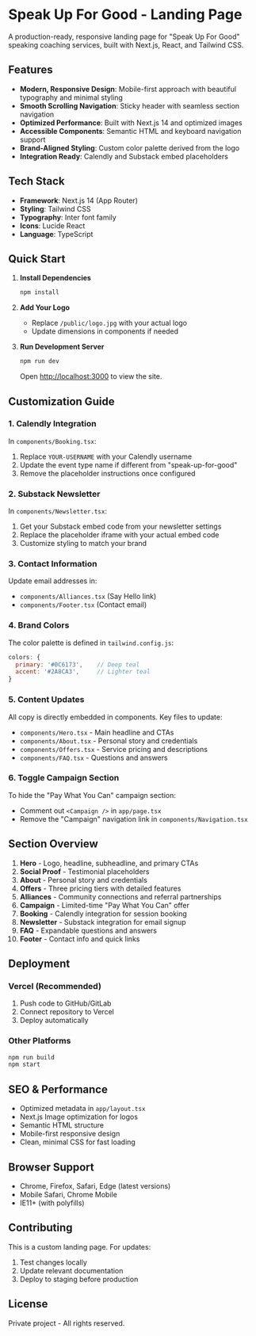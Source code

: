 # Speak Up For Good - Landing Page

A production-ready, responsive landing page for "Speak Up For Good" speaking coaching services, built with Next.js, React, and Tailwind CSS.

## Features

- **Modern, Responsive Design**: Mobile-first approach with beautiful typography and minimal styling
- **Smooth Scrolling Navigation**: Sticky header with seamless section navigation
- **Optimized Performance**: Built with Next.js 14 and optimized images
- **Accessible Components**: Semantic HTML and keyboard navigation support
- **Brand-Aligned Styling**: Custom color palette derived from the logo
- **Integration Ready**: Calendly and Substack embed placeholders

## Tech Stack

- **Framework**: Next.js 14 (App Router)
- **Styling**: Tailwind CSS
- **Typography**: Inter font family
- **Icons**: Lucide React
- **Language**: TypeScript

## Quick Start

1. **Install Dependencies**
   ```bash
   npm install
   ```

2. **Add Your Logo**
   - Replace `/public/logo.jpg` with your actual logo
   - Update dimensions in components if needed

3. **Run Development Server**
   ```bash
   npm run dev
   ```
   Open [http://localhost:3000](http://localhost:3000) to view the site.

## Customization Guide

### 1. Calendly Integration

In `components/Booking.tsx`:
1. Replace `YOUR-USERNAME` with your Calendly username
2. Update the event type name if different from "speak-up-for-good"
3. Remove the placeholder instructions once configured

### 2. Substack Newsletter

In `components/Newsletter.tsx`:
1. Get your Substack embed code from your newsletter settings
2. Replace the placeholder iframe with your actual embed code
3. Customize styling to match your brand

### 3. Contact Information

Update email addresses in:
- `components/Alliances.tsx` (Say Hello link)
- `components/Footer.tsx` (Contact email)

### 4. Brand Colors

The color palette is defined in `tailwind.config.js`:
```javascript
colors: {
  primary: '#0C6173',    // Deep teal
  accent: '#2A8CA3',     // Lighter teal
}
```

### 5. Content Updates

All copy is directly embedded in components. Key files to update:
- `components/Hero.tsx` - Main headline and CTAs
- `components/About.tsx` - Personal story and credentials
- `components/Offers.tsx` - Service pricing and descriptions
- `components/FAQ.tsx` - Questions and answers

### 6. Toggle Campaign Section

To hide the "Pay What You Can" campaign section:
- Comment out `<Campaign />` in `app/page.tsx`
- Remove the "Campaign" navigation link in `components/Navigation.tsx`

## Section Overview

1. **Hero** - Logo, headline, subheadline, and primary CTAs
2. **Social Proof** - Testimonial placeholders
3. **About** - Personal story and credentials
4. **Offers** - Three pricing tiers with detailed features
5. **Alliances** - Community connections and referral partnerships
6. **Campaign** - Limited-time "Pay What You Can" offer
7. **Booking** - Calendly integration for session booking
8. **Newsletter** - Substack integration for email signup
9. **FAQ** - Expandable questions and answers
10. **Footer** - Contact info and quick links

## Deployment

### Vercel (Recommended)
1. Push code to GitHub/GitLab
2. Connect repository to Vercel
3. Deploy automatically

### Other Platforms
```bash
npm run build
npm start
```

## SEO & Performance

- Optimized metadata in `app/layout.tsx`
- Next.js Image optimization for logos
- Semantic HTML structure
- Mobile-first responsive design
- Clean, minimal CSS for fast loading

## Browser Support

- Chrome, Firefox, Safari, Edge (latest versions)
- Mobile Safari, Chrome Mobile
- IE11+ (with polyfills)

## Contributing

This is a custom landing page. For updates:
1. Test changes locally
2. Update relevant documentation
3. Deploy to staging before production

## License

Private project - All rights reserved. 